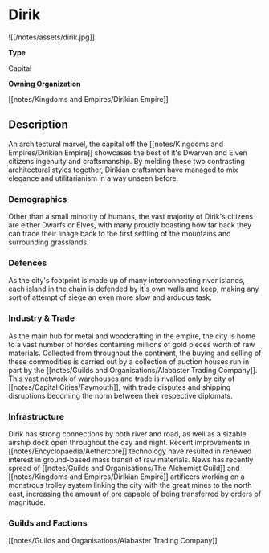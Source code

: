 # Dirik

![[/notes/assets/dirik.jpg]]

**Type**

Capital

**Owning Organization**

[[notes/Kingdoms and Empires/Dirikian Empire]]


## Description
An architectural marvel, the capital off the [[notes/Kingdoms and Empires/Dirikian Empire]] showcases the best of it's Dwarven and Elven citizens ingenuity and craftsmanship. By melding these two contrasting architectural styles together, Dirikian craftsmen have managed to mix elegance and utilitarianism in a way unseen before.

### Demographics
Other than a small minority of humans, the vast majority of Dirik's citizens are either Dwarfs or Elves, with many proudly boasting how far back they can trace their linage back to the first settling of the mountains and surrounding grasslands.


### Defences
As the city's footprint is made up of many interconnecting river islands, each island in the chain is defended by it's own walls and keep, making any sort of attempt of siege an even more slow and arduous task. 


### Industry & Trade
As the main hub for metal and woodcrafting in the empire, the city is home to a vast number of hordes containing millions of gold pieces worth of raw materials.  Collected from throughout the continent, the buying and selling of these commodities is carried out by a collection of auction houses run in part by the [[notes/Guilds and Organisations/Alabaster Trading Company]]. This vast network of warehouses and trade is rivalled only by city of [[notes/Capital Cities/Faymouth]], with trade disputes and shipping disruptions becoming the norm between their respective diplomats. 

### Infrastructure
Dirik has strong connections by both river and road, as well as a sizable airship dock open throughout the day and night. Recent improvements in [[notes/Encyclopaedia/Aethercore]] technology have resulted in renewed interest in ground-based mass transit of raw materials. News has recently spread of [[notes/Guilds and Organisations/The Alchemist Guild]] and [[notes/Kingdoms and Empires/Dirikian Empire]] artificers working on a monstrous trolley system linking the city with the great mines to the north east, increasing the amount of ore capable of being transferred by orders of magnitude.  


### Guilds and Factions

[[notes/Guilds and Organisations/Alabaster Trading Company]]
